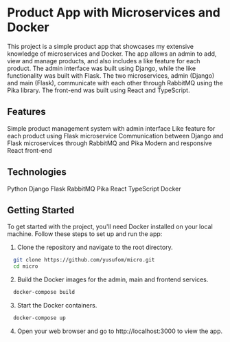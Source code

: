 # Product App with Microservices and Docker
This project is a simple product app that showcases my extensive knowledge of microservices and Docker. The app allows an admin to add, view and manage products, and also includes a like feature for each product. The admin interface was built using Django, while the like functionality was built with Flask. The two microservices, admin (Django) and main (Flask), communicate with each other through RabbitMQ using the Pika library. The front-end was built using React and TypeScript.

## Features
Simple product management system with admin interface
Like feature for each product using Flask microservice
Communication between Django and Flask microservices through RabbitMQ and Pika
Modern and responsive React front-end

## Technologies
Python
Django
Flask
RabbitMQ
Pika
React
TypeScript
Docker

## Getting Started
To get started with the project, you'll need Docker installed on your local machine. Follow these steps to set up and run the app:

1. Clone the repository and navigate to the root directory.
```bash
  git clone https://github.com/yusufom/micro.git
  cd micro
```

2. Build the Docker images for the admin, main and frontend services.
```bash
  docker-compose build
```
3. Start the Docker containers.
```bash
  docker-compose up
```
4. Open your web browser and go to http://localhost:3000 to view the app.





